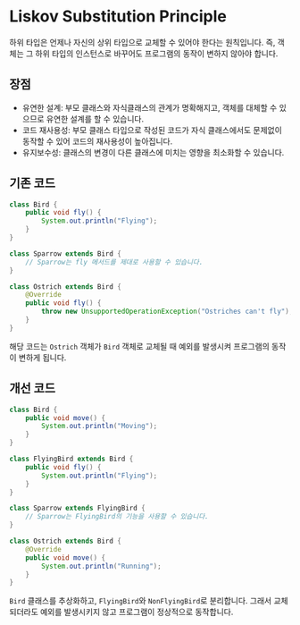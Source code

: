 # Liskov Substitution Principle 
하위 타입은 언제나 자신의 상위 타입으로 교체할 수 있어야 한다는 원칙입니다. 즉, 객체는 그 하위 타입의 인스턴스로 바꾸어도 프로그램의 동작이 변하지 않아야 합니다.

## 장점
* 유연한 설계: 부모 클래스와 자식클래스의 관계가 명확해지고, 객체를 대체할 수 있으므로 유연한 설계를 할 수 있습니다.
* 코드 재사용성: 부모 클래스 타입으로 작성된 코드가 자식 클래스에서도 문제없이 동작할 수 있어 코드의 재사용성이 높아집니다.
* 유지보수성: 클래스의 변경이 다른 클래스에 미치는 영향을 최소화할 수 있습니다.

## 기존 코드
```java
class Bird {
    public void fly() {
        System.out.println("Flying");
    }
}

class Sparrow extends Bird {
    // Sparrow는 fly 메서드를 제대로 사용할 수 있습니다.
}

class Ostrich extends Bird {
    @Override
    public void fly() {
        throw new UnsupportedOperationException("Ostriches can't fly");
    }
}
```
해당 코드는 `Ostrich` 객체가 `Bird` 객체로 교체될 때 예외를 발생시켜 프로그램의 동작이 변하게 됩니다.

## 개선 코드
```java
class Bird {
    public void move() {
        System.out.println("Moving");
    }
}

class FlyingBird extends Bird {
    public void fly() {
        System.out.println("Flying");
    }
}

class Sparrow extends FlyingBird {
    // Sparrow는 FlyingBird의 기능을 사용할 수 있습니다.
}

class Ostrich extends Bird {
    @Override
    public void move() {
        System.out.println("Running");
    }
}
```
`Bird` 클래스를 추상화하고, `FlyingBird`와 `NonFlyingBird`로 분리합니다. 그래서 교체되더라도 예외를 발생시키지 않고 프로그램이 정상적으로 동작합니다. 
